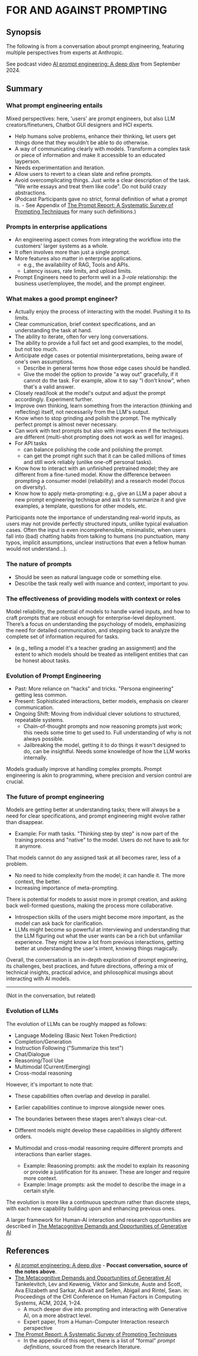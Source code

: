 # FOR AND AGAINST PROMPTING

## Synopsis

The following is from a conversation about prompt engineering, featuring multiple perspectives from experts at Anthropic.

See podcast video [AI prompt engineering: A deep dive](https://www.youtube.com/watch?v=T9aRN5JkmL8) from September 2024.

## Summary

### What prompt engineering entails

Mixed perspectives: here, 'users' are prompt engineers, but also LLM creators/finetuners, Chatbot GUI designers and HCI experts.

- Help humans solve problems, enhance their thinking, let users get things done that they wouldn't be able to do otherwise.
- A way of communicating clearly with models. Transform a complex task or piece of information and make it accessible to an educated layperson.
- Needs experimentation and iteration.
- Allow users to revert to a clean slate and refine prompts.
- Avoid overcomplicating things. Just write a clear description of the task. "We write essays and treat them like code".  Do not build crazy abstractions.
- (Podcast Participants gave no strict, formal definition of what a prompt is. - See Appendix of [The Prompt Report: A Systematic Survey of Prompting Techniques](https://arxiv.org/abs/2406.06608) for many such definitions.)

### Prompts in enterprise applications

- An engineering aspect comes from integrating the workflow into the customers' larger systems as a whole.
- It often involves more than just a single prompt.
- More features also matter in enterprise applications.
  - e.g., the availability of RAG, Tools and APIs.
  - Latency issues, rate limits, and upload limits.
- Prompt Engineers need to perform well in a _3-role_ relationship: the business user/employee, the model, and the prompt engineer.

### What makes a good prompt engineer?

- Actually enjoy the process of interacting with the model. Pushing it to its limits.
- Clear communication, brief context specifications, and an understanding the task at hand.
- The ability to iterate, often for very long conversations.
- The ability to provide a full fact set and good examples, to the model, but not too much.
- Anticipate edge cases or potential misinterpretations, being aware of one's own assumptions.
  - Describe in general terms how those edge cases should be handled.
  - Give the model the option to provide "a way out" gracefully, if it cannot do the task. For example, allow it to say "I don't know", when that's a valid answer.
- Closely read/look at the model's output and adjust the prompt accordingly. Experiment further.
- Improve own thinking, learn something from the interaction (thinking and reflecting) itself, not necessarily from the LLM's output.
- Know when to stop grinding and polish the prompt. The mythically perfect prompt is almost never necessary.
- Can work with text prompts but also with images even if the techniques are different (multi-shot prompting does not work as well for images).
- For API tasks
  - can balance polishing the code and polishing the prompt.
  - can get the prompt right such that it can be called millions of times and still work reliably (unlike one-off personal tasks).
- Know how to interact with an unfinished pretrained model; they are different from a fine-tuned model. Know the difference between prompting a consumer model (reliability) and a research model (focus on diversity).
- Know how to apply meta-prompting: e.g., give an LLM a paper about a new prompt engineering technique and ask it to summarize it and give examples, a template, questions for other models, etc.

Participants note the importance of understanding real-world inputs, as users may not provide perfectly structured inputs, unlike typical evaluation cases. Often the input is even incomprehensible, minimalistic, when users fall into (bad) chatting habits from talking to humans (no punctuation, many typos, implicit assumptions, unclear instructions that even a fellow human would not understand...).

### The nature of prompts

- Should be seen as natural language code or something else.
- Describe the task really well with nuance and context, important to _you_.

### The effectiveness of providing models with context or roles

Model reliability, the potential of models to handle varied inputs, and how to craft prompts that are robust enough for enterprise-level deployment. There’s a focus on understanding the psychology of models, emphasizing the need for detailed communication, and stepping back to analyze the complete set of information required for tasks.

- (e.g., telling a model it's a teacher grading an assignment) and the extent to which models should be treated as intelligent entities that can be honest about tasks.

### Evolution of Prompt Engineering

- Past: More reliance on "hacks" and tricks. "Persona engineering" getting less common.
- Present: Sophisticated interactions, better models, emphasis on clearer communication.
- Ongoing Shift: Moving from individual clever solutions to structured, repeatable systems.
  - Chain-of-thought prompts and now reasoning prompts just work; this needs some time to get used to. Full understanding of why is not always possible.
  - Jailbreaking the model, getting it to do things it wasn't designed to do, can be insightful. Needs some knowledge of how the LLM works internally.

Models gradually improve at handling complex prompts. Prompt engineering is akin to programming, where precision and version control are crucial.

### The future of prompt engineering

Models are getting better at understanding tasks; there will always be a need for clear specifications, and prompt engineering might evolve rather than disappear.

- Example: For math tasks. "Thinking step by step" is now part of the training process and "native" to the model. Users do not have to ask for it anymore.

That models cannot do any assigned task at all becomes rarer, less of a problem.

- No need to hide complexity from the model; it can handle it. The more context, the better.
- Increasing importance of meta-prompting.

There is potential for models to assist more in prompt creation, and asking back well-formed questions, making the process more collaborative.

- Introspection skills of the users might become more important, as the model can ask back for clarification.
- LLMs might become so powerful at interviewing and understanding that the LLM figuring out what the user wants can be a rich but unfamiliar experience. They might know a lot from previous interactions, getting better at understanding the user's intent, knowing things magically.

Overall, the conversation is an in-depth exploration of prompt engineering, its challenges, best practices, and future directions, offering a mix of technical insights, practical advice, and philosophical musings about interacting with AI models.

--------------------------------------------

(Not in the conversation, but related)

### Evolution of LLMs

The evolution of LLMs can be roughly mapped as follows:

- Language Modeling (Basic Next Token Prediction)
- Completion/Generation
- Instruction Following ("Summarize this text")
- Chat/Dialogue
- Reasoning/Tool Use
- Multimodal (Current/Emerging)
- Cross-modal reasoning

However, it's important to note that:

- These capabilities often overlap and develop in parallel.
- Earlier capabilities continue to improve alongside newer ones.
- The boundaries between these stages aren't always clear-cut.
- Different models might develop these capabilities in slightly different orders.

- Multimodal and cross-modal reasoning require different prompts and interactions than earlier stages.
  - Example: Reasoning prompts: ask the model to explain its reasoning or provide a justification for its answer. These are longer and require more context.
  - Example: Image prompts: ask the model to describe the image in a certain style.
  
The evolution is more like a continuous spectrum rather than discrete steps, with each new capability building upon and enhancing previous ones.

A larger framework for Human-AI interaction and research opportunities are described in [The Metacognitive Demands and Opportunities of Generative AI](https://arxiv.org/abs/2312.10893)
  
## References

- [AI prompt engineering: A deep dive](https://www.youtube.com/watch?v=T9aRN5JkmL8) - **Poccast conversation, source of the notes above**.
- [The Metacognitive Demands and Opportunities of Generative AI](https://arxiv.org/abs/2312.10893) Tankelevitch, Lev and Kewenig, Viktor and Simkute, Auste and Scott, Ava Elizabeth and Sarkar, Advait and Sellen, Abigail and Rintel, Sean. in: Proceedings of the CHI Conference on Human Factors in Computing Systems, ACM, 2024, 1–24.
  - A much deeper dive into prompting and interacting with Generative AI, on a more abstract level.
  - Expert paper, from a Human-Computer Interaction research perspective
- [The Prompt Report: A Systematic Survey of Prompting Techniques](https://arxiv.org/abs/2406.06608)
  - In the appendix of this report, there is a list of "formal" _prompt definitions_, sourced from the research literature.
